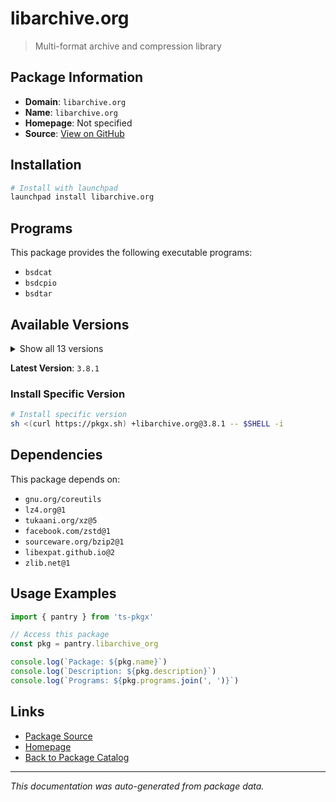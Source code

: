 # libarchive.org

> Multi-format archive and compression library

## Package Information

- **Domain**: `libarchive.org`
- **Name**: `libarchive.org`
- **Homepage**: Not specified
- **Source**: [View on GitHub](https://github.com/pkgxdev/pantry/tree/main/projects/libarchive.org/package.yml)

## Installation

```bash
# Install with launchpad
launchpad install libarchive.org
```

## Programs

This package provides the following executable programs:

- `bsdcat`
- `bsdcpio`
- `bsdtar`

## Available Versions

<details>
<summary>Show all 13 versions</summary>

- `3.8.1`, `3.8.0`, `3.7.9`, `3.7.8`, `3.7.7`
- `3.7.6`, `3.7.5`, `3.7.4`, `3.7.3`, `3.7.2`
- `3.7.1`, `3.7.0`, `3.6.2`

</details>

**Latest Version**: `3.8.1`

### Install Specific Version

```bash
# Install specific version
sh <(curl https://pkgx.sh) +libarchive.org@3.8.1 -- $SHELL -i
```

## Dependencies

This package depends on:

- `gnu.org/coreutils`
- `lz4.org@1`
- `tukaani.org/xz@5`
- `facebook.com/zstd@1`
- `sourceware.org/bzip2@1`
- `libexpat.github.io@2`
- `zlib.net@1`

## Usage Examples

```typescript
import { pantry } from 'ts-pkgx'

// Access this package
const pkg = pantry.libarchive_org

console.log(`Package: ${pkg.name}`)
console.log(`Description: ${pkg.description}`)
console.log(`Programs: ${pkg.programs.join(', ')}`)
```

## Links

- [Package Source](https://github.com/pkgxdev/pantry/tree/main/projects/libarchive.org/package.yml)
- [Homepage](#)
- [Back to Package Catalog](../package-catalog.md)

---

*This documentation was auto-generated from package data.*

